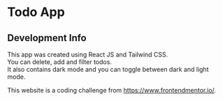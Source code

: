 # Todo App

## Development Info

This app was created using React JS and Tailwind CSS. <br />
You can delete, add and filter todos. <br />
It also contains dark mode and you can toggle between dark and light mode. <br />

This website is a coding challenge from https://www.frontendmentor.io/.
